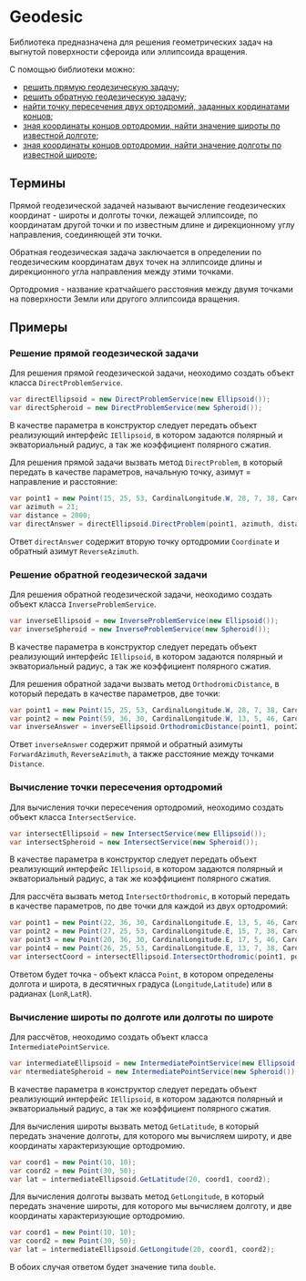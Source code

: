 # Geodesic

Библиотека предназначена для решения геометрических задач на выгнутой поверхности сфероида или эллипсоида вращения.

С помощью библиотеки можно:
* [решить прямую геодезическую задачу](#Header1);
* [решить обратную геодезическую задачу](#Header2);
* [найти точку пересечения двух ортодромий, заданных кординатами концов](#Header3);
* [зная координаты концов ортодромии, найти значение широты по известной долготе](#Header4);
* [зная координаты концов ортодромии, найти значение долготы по известной широте](#Header4);

## Термины

Прямой геодезической задачей называют вычисление геодезических координат - широты и долготы точки, лежащей эллипсоиде, по координатам другой точки и по известным длине и дирекционному углу направления, соединяющей эти точки.

Обратная геодезическая задача заключается в определении по геодезическим координатам двух точек на эллипсоиде длины и дирекционного угла направления между этими точками.

Ортодромия - название кратчайшего расстояния между двумя точками на поверхности Земли или другого эллипсоида вращения.

## Примеры

### <a name="Header1"></a> Решение прямой геодезической задачи

Для решения прямой геодезической задачи, неоходимо создать объект класса `DirectProblemService`.

```C#
var directEllipsoid = new DirectProblemService(new Ellipsoid());
var directSpheroid = new DirectProblemService(new Spheroid());
```

В качестве параметра в конструктор следует передать объект реализующий интерфейс `IEllipsoid`, в котором задаются полярный и экваториальный радиус, а так же коэффициент полярного сжатия.

Для решения прямой задачи вызвать метод `DirectProblem`, в который передать в качестве параметров, начальную точку, азимут = направление и расстояние:

```C#
var point1 = new Point(15, 25, 53, CardinalLongitude.W, 28, 7, 38, CardinalLatitude.N);
var azimuth = 21;
var distance = 2000;
var directAnswer = directEllipsoid.DirectProblem(point1, azimuth, distance);
```

Ответ `directAnswer` содержит вторую точку ортодромии `Сoordinate` и обратный азимут `ReverseAzimuth`.

### <a name="Header2"></a> Решение обратной геодезической задачи

Для решения обратной геодезической задачи, неоходимо создать объект класса `InverseProblemService`.

```C#
var inverseEllipsoid = new InverseProblemService(new Ellipsoid());
var inverseSpheroid = new InverseProblemService(new Spheroid());
```

В качестве параметра в конструктор следует передать объект реализующий интерфейс `IEllipsoid`, в котором задаются полярный и экваториальный радиус, а так же коэффициент полярного сжатия.

Для решения обратной задачи вызвать метод `OrthodromicDistance`, в который передать в качестве параметров, две точки:

```C#
var point1 = new Point(15, 25, 53, CardinalLongitude.W, 28, 7, 38, CardinalLatitude.N);
var point2 = new Point(59, 36, 30, CardinalLongitude.W, 13, 5, 46, CardinalLatitude.N);
var inverseAnswer = inverseEllipsoid.OrthodromicDistance(point1, point2);
```

Ответ `inverseAnswer` содержит прямой и обратный азимуты `ForwardAzimuth`, `ReverseAzimuth`, а также расстояние между точками `Distance`.

### <a name="Header3"></a> Вычисление точки пересечения ортодромий

Для вычисления точки пересечения ортодромий, неоходимо создать объект класса `IntersectService`.

```C#
var intersectEllipsoid = new IntersectService(new Ellipsoid());
var intersectSpheroid = new IntersectService(new Spheroid());
```

В качестве параметра в конструктор следует передать объект реализующий интерфейс `IEllipsoid`, в котором задаются полярный и экваториальный радиус, а так же коэффициент полярного сжатия.

Для рассчёта вызвать метод `IntersectOrthodromic`, в который передать в качестве параметров, по две точки для каждой из двух ортодромий:

```C#
var point1 = new Point(22, 36, 30, CardinalLongitude.E, 13, 5, 46, CardinalLatitude.N);
var point2 = new Point(27, 25, 53, CardinalLongitude.E, 15, 7, 38, CardinalLatitude.N);
var point3 = new Point(20, 36, 30, CardinalLongitude.E, 17, 5, 46, CardinalLatitude.N);
var point4 = new Point(26, 25, 53, CardinalLongitude.E, 13, 7, 38, CardinalLatitude.N);
var intersectCoord = intersectEllipsoid.IntersectOrthodromic(point1, point2, point3, point4);
```

Ответом будет точка - объект класса `Point`, в котором определены долгота и широта, в десятичных градуса (`Longitude`,`Latitude`) или в радианах (`LonR`,`LatR`).

### <a name="Header4"></a> Вычисление широты по долготе или долготы по широте 

Для рассчётов, неоходимо создать объект класса `IntermediatePointService`.

```C#
var intermediateEllipsoid = new IntermediatePointService(new Ellipsoid());
var ntermediateSpheroid = new IntermediatePointService(new Spheroid());
```

В качестве параметра в конструктор следует передать объект реализующий интерфейс `IEllipsoid`, в котором задаются полярный и экваториальный радиус, а так же коэффициент полярного сжатия.

Для вычисления широты вызвать метод `GetLatitude`, в который передать значение долготы, для которого мы вычисляем широту, и две координаты характеризующие ортодромию.

```C#
var coord1 = new Point(10, 10);
var coord2 = new Point(30, 50);
var lat = intermediateEllipsoid.GetLatitude(20, coord1, coord2);
```

Для вычисления долготы вызвать метод `GetLongitude`, в который передать значение широты, для которого мы вычисляем долготу, и две координаты характеризующие ортодромию.

```C#
var coord1 = new Point(10, 10);
var coord2 = new Point(30, 50);
var lat = intermediateEllipsoid.GetLongitude(20, coord1, coord2);
```

В обоих случая ответом будет значение типа `double`.

